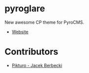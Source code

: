 pyroglare
=========

New awesome CP theme for PyroCMS.

* [Website](http://www.pikturo.pl/projects/pyroglare)


# Contributors
* [Pikturo - Jacek Berbecki](http://www.pikturo.pl/)
